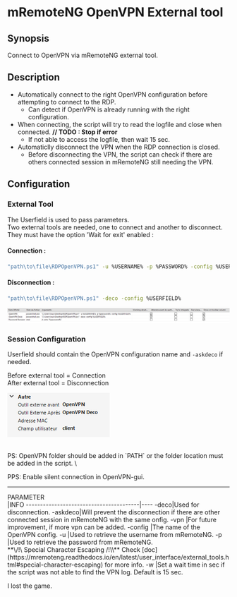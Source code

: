 # mRemoteNG OpenVPN External tool

## Synopsis
Connect to OpenVPN via mRemoteNG external tool.
 
## Description
- Automatically connect to the right OpenVPN configuration before attempting to connect to the RDP.
  - Can detect if OpenVPN is already running with the right configuration.
- When connecting, the script will try to read the logfile and close when connected. **// TODO : Stop if error**
  - If not able to access the logfile, then wait 15 sec.
- Automaticlly disconnect the VPN when the RDP connection is closed.
  - Before disconnecting the VPN, the script can check if there are others connected session in mRemoteNG still needing the VPN.



## Configuration

### External Tool
The Userfield is used to pass parameters.\
Two external tools are needed, one to connect and another to disconnect. \
They must have the option 'Wait for exit' enabled : 

#### Connection :
```Bash
"path\to\file\RDPOpenVPN.ps1" -u %USERNAME% -p %PASSWORD% -config %USERFIELD%
```

#### Disconnection :
```Bash
"path\to\file\RDPOpenVPN.ps1" -deco -config %USERFIELD%
```
![](img/extTool.png)

### Session Configuration 
Userfield should contain the OpenVPN configuration name and `-askdeco` if needed.

Before external tool = Connection\
After external tool = Disconnection 

![](img/config.png)

</br>
PS: OpenVPN folder should be added in `PATH` or the folder location must be added in the script. \ 

PPS: Enable silent connection in OpenVPN-gui.

___


<div style="width:105px">PARAMETER</div>|INFO
----------------------------------------|----
-deco|Used for disconnection.
-askdeco|Will prevent the disconnection if there are other connected session in mRemoteNG with the same onfig.
-vpn <string\>|For future improvement, if more vpn can be added.
-config <string\>|The name of the OpenVPN config.
-u <string\>|Used to retrieve the username from mRemoteNG.
-p <string\>|Used to retrieve the password from mRemoteNG. </br>**\/!\ Special Character Escaping /!\\** Check [doc](https://mremoteng.readthedocs.io/en/latest/user_interface/external_tools.html#special-character-escaping) for more info.
-w <int\>|Set a wait time in sec if the script was not able to find the VPN log. Default is 15 sec.
        
    
I lost the game.
